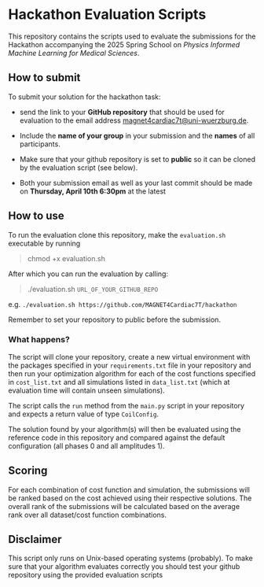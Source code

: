 # Hackathon Evaluation Scripts 
This repository contains the scripts used to evaluate the submissions
for the Hackathon accompanying the 2025 Spring School on *Physics Informed Machine Learning for Medical Sciences*.

## How to submit
To submit your solution for the hackathon task:
-  send the link to your **GitHub repository** that should be used for evaluation to the email address [magnet4cardiac7t@uni-wuerzburg.de](magnet4cardiac7t@uni-wuerzburg.de).

- Include the **name of your group** in your submission and the **names** of all participants.

- Make sure that your github repository is set to **public** so it can be cloned by the evaluation script (see below).

- Both your submission email as well as your last commit should be made on **Thursday, April 10th 6:30pm** at the latest 

## How to use
To run the evaluation clone this repository, make the `evaluation.sh` executable by running

> chmod +x evaluation.sh

After which you can run the evaluation by calling:

> ./evaluation.sh `URL_OF_YOUR_GITHUB_REPO`

e.g. `./evaluation.sh https://github.com/MAGNET4Cardiac7T/hackathon`

Remember to set your repository to public before the submission.

### What happens? 
The script will clone your repository, create a new virtual environment with the packages specified in your `requirements.txt` file in your repository and then run your optimization algorithm for each of the cost functions specified in `cost_list.txt` and all simulations listed in `data_list.txt` (which at evaluation time will contain unseen simulations).

The script calls the `run` method from the `main.py` script in your repository and expects a return value of type `CoilConfig`. 

The solution found by your algorithm(s) will then be evaluated using the reference code in this repository and compared against the default configuration (all phases 0 and all amplitudes 1).

## Scoring
For each combination of cost function and simulation, the submissions will be ranked based on the cost achieved using their respective solutions.
The overall rank of the submissions will be calculated based on the average rank over all dataset/cost function combinations.

## Disclaimer
This script only runs on Unix-based operating systems (probably).
To make sure that your algorithm evaluates correctly you should test your github repository using the provided evaluation scripts